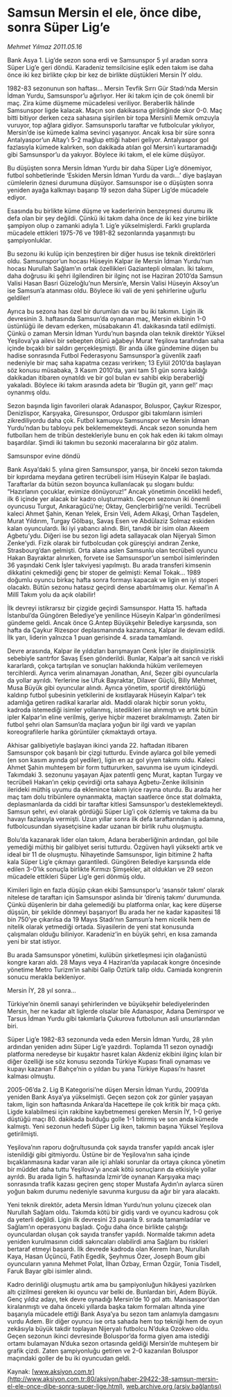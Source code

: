 # Samsun Mersin el ele, önce dibe, sonra Süper Lig’e

*Mehmet Yılmaz 2011.05.16*

<font class="agenda2NewsSpot">
 Bank Asya 1. Lig’de sezon sona erdi ve Samsunspor 5 yıl aradan sonra Süper Lig’e geri döndü. Karadeniz temsilcisine eşlik eden takım ise daha önce iki kez birlikte çıkıp bir kez de birlikte düştükleri Mersin İY oldu.
</font>
<font class="newsDetail">
 <p>
 </p>
 <p class="MsoNormal">
  1982-83 sezonunun son haftası... Mersin Tevfik Sırrı Gür Stadı’nda Mersin İdman Yurdu, Samsunspor’u ağırlıyor. Her iki takım için de çok önemli bir maç. Zira küme düşmeme mücadelesi veriliyor. Beraberlik hâlinde Samsunspor ligde kalacak. Maçın son dakikasına girildiğinde skor 0-0. Maç bitti bitiyor derken ceza sahasına şişirilen bir topa Mersinli Memik omzuyla vuruyor, top ağlara gidiyor. Samsunsporlu taraftar ve futbolcular yıkılıyor, Mersin’de ise kümede kalma sevinci yaşanıyor. Ancak kısa bir süre sonra Antalyaspor’un Altay’ı 5-2 mağlup ettiği haberi geliyor. Antalyaspor gol fazlasıyla kümede kalırken, son dakikada atılan gol Mersin’i kurtaramadığı gibi Samsunspor’u da yakıyor. Böylece iki takım, el ele küme düşüyor.
 </p>
 <p class="MsoNormal">
  Bu düşüşten sonra Mersin İdman Yurdu bir daha Süper Lig’e dönemiyor, futbol sohbetlerinde ‘Eskiden Mersin İdman Yurdu da vardı…’ diye başlayan cümlelerin öznesi durumuna düşüyor. Samsunspor ise o düşüşten sonra yeniden ayağa kalkmayı başarıp 19 sezon daha Süper Lig’de mücadele ediyor.
 </p>
 <p class="MsoNormal">
  Esasında bu birlikte küme düşme ve kaderlerinin benzeşmesi durumu ilk defa olan bir şey değildi. Çünkü iki takım daha önce de iki kez yine birlikte şampiyon olup o zamanki adıyla 1. Lig’e yükselmişlerdi. Farklı gruplarda mücadele ettikleri 1975-76 ve 1981-82 sezonlarında yaşanmıştı bu şampiyonluklar.
 </p>
 <p class="MsoNormal">
  Bu sezonu iki kulüp için benzeştiren bir diğer husus ise teknik direktörleri oldu. Samsunspor’un hocası Hüseyin Kalpar ile Mersin İdman Yurdu’nun hocası Nurullah Sağlam’ın ortak özellikleri Gaziantepli olmaları. İki takımı, daha doğrusu iki şehri ilgilendiren bir ilginç not ise Haziran 2010’da Samsun Valisi Hasan Basri Güzeloğlu’nun Mersin’e, Mersin Valisi Hüseyin Aksoy’un ise Samsun’a atanması oldu. Böylece iki vali de yeni şehirlerine uğurlu geldiler!
 </p>
 <p class="MsoNormal">
  Ayrıca bu sezona has özel bir durumları da var bu iki takımın. Ligin ilk devresinin 3. haftasında Samsun’da oynanan maç, Mersin ekibinin 1-0 üstünlüğü ile devam ederken, müsabakanın 41. dakikasında tatil edilmişti. Çünkü o zaman Mersin İdman Yurdu’nun başında olan teknik direktör Yüksel Yeşilova’ya ailevi bir sebepten ötürü ağabeyi Murat Yeşilova tarafından saha içinde bıçaklı bir saldırı gerçekleşmişti. Bir anda ülke gündemine düşen bu hadise sonrasında Futbol Federasyonu Samsunspor’a güvenlik zaafı nedeniyle bir maç saha kapatma cezası verirken; 13 Eylül 2010’da başlayan söz konusu müsabaka, 3 Kasım 2010’da, yani tam 51 gün sonra kaldığı dakikadan itibaren oynatıldı ve bir gol bulan ev sahibi ekip beraberliği yakaladı. Böylece iki takım arasında adeta bir ‘Bugün git, yarın gel!’ maçı oynanmış oldu.
 </p>
 <p class="MsoNormal">
  Sezon başında ligin favorileri olarak Adanaspor, Boluspor, Çaykur Rizespor, Denizlispor, Karşıyaka, Giresunspor, Orduspor gibi takımların isimleri zikrediliyordu daha çok. Futbol kamuoyu Samsunspor ve Mersin İdman Yurdu’ndan bu tabloyu pek beklememekteydi. Ancak sezon sonunda hem futbolları hem de tribün destekleriyle bunu en çok hak eden iki takım olmayı başardılar. Şimdi iki takımın bu sezonki maceralarına bir göz atalım.
 </p>
 <p class="MsoNormal">
 </p>
 <p class="MsoNormal">
  Samsunspor evine döndü
 </p>
 <p class="MsoNormal">
  Bank Asya’daki 5. yılına giren Samsunspor, yarışa, bir önceki sezon takımda bir kıpırdama meydana getiren tecrübeli isim Hüseyin Kalpar ile başladı. Taraftarlar da bütün sezon boyunca kullanılacak şu sloganı buldu: “Hazırlanın çocuklar, evimize dönüyoruz!” Ancak yönetimin öncelikli hedefi, ilk 6 içinde yer alacak bir kadro oluşturmaktı. Geçen sezonun iki önemli oyuncusu Turgut, Ankaragücü’ne; Oktay, Gençlerbirliği’ne verildi. Tecrübeli kaleci Ahmet Şahin, Kenan Yelek, Ersin Veli, Adem Alkaşi, Orhan Taşdelen, Murat Yıldırım, Turgay Gölbaşı, Savaş Esen ve Abdülaziz Solmaz eskiden kalan oyunculardı. İki iyi yabancı alındı. Biri, tanıdık bir isim olan Akeem Agbetu’ydu. Diğeri ise bu sezon ligi adeta sallayacak olan Nijeryalı Simon Zenke’ydi. Fizik olarak bir futbolcudan çok güreşçiyi andıran Zenke, Strasbourg’dan gelmişti. Orta alana aslen Samsunlu olan tecrübeli oyuncu Hakan Bayraktar alınırken, forvete ise Samsunspor’un sembol isimlerinden 36 yaşındaki Cenk İşler takviyesi yapılmıştı. Bu arada transferi kimsenin dikkatini çekmediği genç bir stoper de gelmişti: Kemal Tokak... 1989 doğumlu oyuncu birkaç hafta sonra formayı kapacak ve ligin en iyi stoperi olacaktı. Bütün sezonu hatasız geçirdi dense abartılmamış olur. Kemal’in A Millî Takım yolu da açık olabilir!
 </p>
 <p class="MsoNormal">
  İlk devreyi istikrarsız bir çizgide geçirdi Samsunspor. Hatta 15. haftada İstanbul’da Güngören Belediye’ye yenilince Hüseyin Kalpar’ın gönderilmesi gündeme geldi. Ancak önce G.Antep Büyükşehir Belediye karşısında, son hafta da Çaykur Rizespor deplasmanında kazanınca, Kalpar ile devam edildi. İlk yarı, liderin yalnızca 1 puan gerisinde 4. sırada tamamlandı.
 </p>
 <p class="MsoNormal">
  Devre arasında, Kalpar ile yıldızları barışmayan Cenk İşler ile disiplinsizlik sebebiyle santrfor Savaş Esen gönderildi. Bunlar, Kalpar’a ait sancılı ve riskli kararlardı, çokça tartışılan ve sonuçları hakkında hüküm verilemeyen tercihlerdi. Ayrıca verim alınamayan Jonathan, Anıl, Sezer gibi oyuncularla da yollar ayrıldı. Yerlerine ise Ufuk Bayraktar, Dilaver Güçlü, Billy Mehmet, Musa Büyük gibi oyuncular alındı. Ayrıca yönetim, sportif direktörlüğü kaldırıp futbol şubesinin yetkilerini de kısıtlayarak Hüseyin Kalpar’ı tek adamlığa getiren radikal kararlar aldı. Maddi olarak hiçbir sorun yoktu, kadroda istemediği isimler yollanmış, istedikleri ise alınmıştı ve artık bütün ipler Kalpar’ın eline verilmiş, geriye hiçbir mazeret bırakılmamıştı. Zaten bir futbol şehri olan Samsun’da maçlara yoğun bir ilgi vardı ve yapılan koreografilerle harika görüntüler çıkmaktaydı ortaya.
 </p>
 <p class="MsoNormal">
  Akhisar galibiyetiyle başlayan ikinci yarıda 22. haftadan itibaren Samsunspor çok başarılı bir çizgi tutturdu. Evinde aylarca gol bile yemedi (en son kasım ayında gol yediler), ligin en az gol yiyen takımı oldu. Kaleci Ahmet Şahin muhteşem bir form tuttururken, savunma ise uyum içindeydi. Takımdaki 3. sezonunu yaşayan Ajax patentli genç Murat, kaptan Turgay ve tecrübeli Hakan’ın çekip çevirdiği orta sahaya Agbetu-Zenke ikilisinin ilerideki müthiş uyumu da eklenince takım iyice rayına oturdu. Bu arada her maç tam dolu tribünlere oynanmakta, maçtan saatlerce önce stat dolmakta, deplasmanlarda da ciddi bir taraftar kitlesi Samsunspor’u desteklemekteydi. Samsun şehri, evi olarak gördüğü Süper Lig’i çok özlemiş ve takıma da bu havayı fazlasıyla vermişti. Uzun yıllar sonra ilk defa taraftarından iş adamına, futbolcusundan siyasetçisine kadar uzanan bir birlik ruhu oluşmuştu.
 </p>
 <p class="MsoNormal">
  Bolu’da kazanarak lider olan takım, Adana beraberliğinin ardından, gol bile yemediği müthiş bir galibiyet serisi tutturdu. Özgüven hayli yüksekti artık ve ideal bir 11 de oluşmuştu. Nihayetinde Samsunspor, ligin bitimine 2 hafta kala Süper Lig’e çıkmayı garantiledi. Güngören Belediye karşısında elde edilen 3-0’lık sonuçla birlikte Kırmızı Şimşekler, ait oldukları ve 29 sezon mücadele ettikleri Süper Lig’e geri dönmüş oldu.
 </p>
 <p class="MsoNormal">
  Kimileri ligin en fazla düşüp çıkan ekibi Samsunspor’u ‘asansör takım’ olarak nitelese de taraftarı için Samsunspor aslında bir ‘direniş takımı’ durumunda. Çünkü düşenlerin bir daha gelemediği bu platforma onlar, kaç kere düşerse düşsün, bir şekilde dönmeyi başarıyor! Bu arada her ne kadar kapasitesi 18 bin 750’ye çıkarılsa da 19 Mayıs Stadı’nın Samsun’a hem nicelik hem de nitelik olarak yetmediği ortada. Siyasilerin de yeni stat konusunda çalışmaları olduğu biliniyor. Karadeniz’in en büyük şehri, en kısa zamanda yeni bir stat istiyor.
 </p>
 <p class="MsoNormal">
  Bu arada Samsunspor yönetimi, kulübün şirketleşmesi için olağanüstü kongre kararı aldı. 28 Mayıs veya 4 Haziran’da yapılacak kongre öncesinde yönetime Metro Turizm’in sahibi Galip Öztürk talip oldu. Camiada kongrenin sonucu merakla bekleniyor.
  <span>
  </span>
 </p>
 <p class="MsoNormal">
 </p>
 <p class="MsoNormal">
  Mersin İY, 28 yıl sonra...
 </p>
 <p class="MsoNormal">
  Türkiye’nin önemli sanayi şehirlerinden ve büyükşehir belediyelerinden Mersin, her ne kadar alt liglerde olsalar bile Adanaspor, Adana Demirspor ve Tarsus İdman Yurdu gibi takımlarla Çukurova futbolunun asli unsurlarından biri.
 </p>
 <p class="MsoNormal">
  Süper Lig’e 1982-83 sezonunda veda eden Mersin İdman Yurdu, 28 yılın ardından yeniden adını Süper Lig’e yazdırdı. Toplamda 11 sezon oynadığı platforma neredeyse bir kuşaktır hasret kalan Akdeniz ekibini ilginç kılan bir diğer özelliği ise söz konusu sezonda Türkiye Kupası finali oynaması ve kupayı kazanan F.Bahçe’nin o yıldan bu yana Türkiye Kupası’nı hasret kalması olmuştu.
 </p>
 <p class="MsoNormal">
  2005-06’da 2. Lig B Kategorisi’ne düşen Mersin İdman Yurdu, 2009’da yeniden Bank Asya’ya yükselmişti. Geçen sezon çok zor günler yaşayan takım, ligin son haftasında Ankara’da Hacettepe ile çok kritik bir maça çıktı. Ligde kalabilmesi için rakibine kaybetmemesi gereken Mersin İY, 1-0 geriye düştüğü maçı 80. dakikada bulduğu golle 1-1 bitirmiş ve son anda kümede kalmıştı. Yeni sezonun hedefi Süper Lig iken, takımın başına Yüksel Yeşilova getirilmişti.
 </p>
 <p class="MsoNormal">
  Yeşilova’nın raporu doğrultusunda çok sayıda transfer yapıldı ancak işler istenildiği gibi gitmiyordu. Üstüne bir de Yeşilova’nın saha içinde bıçaklanmasına kadar varan aile içi ahlaki sorunlar da ortaya çıkınca yönetim bir müddet daha tuttu Yeşilova’yı ancak kötü sonuçların da etkisiyle yollar ayrıldı. Bu arada ligin 5. haftasında İzmir’de oynanan Karşıyaka maçı sonrasında trafik kazası geçiren genç stoper Mustafa Aydın’ın aylarca süren yoğun bakım durumu nedeniyle savunma kurgusu da ağır bir yara alacaktı.
 </p>
 <p class="MsoNormal">
  Yeni teknik direktör, adeta Mersin İdman Yurdu’nun yolunu çizecek olan Nurullah Sağlam oldu. Takımda kötü bir gidiş vardı ve oyuncu kadrosu çok da yeterli değildi. Ligin ilk devresini 23 puanla 9. sırada tamamladılar ve Sağlam’ın operasyonu başladı. Çoğu daha önce birlikte çalıştığı oyunculardan oluşan çok sayıda transfer yapıldı. Normalde takımın adeta yeniden kurulmasının ciddi sakıncaları olabilirdi ama Sağlam bu riskleri bertaraf etmeyi başardı. İlk devrede kadroda olan Kerem İnan, Nurullah Kaya, Hasan Üçüncü, Fatih Egedik, Şeyhmus Özer, Joseph Boum gibi oyuncuların yanına Mehmet Polat, İlhan Özbay, Erman Özgür, Tonia Tisdell, Faruk Bayar gibi isimler alındı.
 </p>
 <p class="MsoNormal">
  Kadro derinliği oluşmuştu artık ama bu şampiyonluğun hikâyesi yazılırken altı çizilmesi gereken iki oyuncu var belki de. Bunlardan biri, Adem Büyük. Genç yıldız adayı, tek devre oynadığı Mersin’de 10 gol attı. Manisaspor’dan kiralanmıştı ve daha önceki yıllarda başka takım formaları altında yine başarıyla mücadele ettiği Bank Asya’ya bu sezon tam anlamıyla damgasını vurdu Adem. Bir diğer oyuncu ise orta sahada hem top tekniği hem de oyun zekâsıyla büyük takdir toplayan Nijeryalı futbolcu N’duka Ozokwo oldu. Geçen sezonun ikinci devresinde Boluspor’da forma giyen ama istediği ortamı bulamayan N’duka sezon ortasında geldiği Mersin’de muhteşem bir grafik çizdi. Zaten şampiyonluğu getiren ve 2-0 kazanılan Boluspor maçındaki goller de bu iki oyuncudan geldi.
 </p>
 <p>
 </p>
</font>

Kaynak: [www.aksiyon.com.tr](http://www.aksiyon.com.tr:80/aksiyon/haber-29422-38-samsun-mersin-el-ele-once-dibe-sonra-super-lige.html), [web.archive.org (arşiv bağlantısı)](http://web.archive.org/web/20110811074639/http://www.aksiyon.com.tr:80/aksiyon/haber-29422-38-samsun-mersin-el-ele-once-dibe-sonra-super-lige.html)
